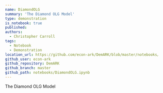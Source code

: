 ```yaml
---
name: DiamondOLG
summary: 'The Diamond OLG Model'
type: demonstration
is_notebook: true
published:
authors:
  - Christopher Carroll
tags:
  - Notebook
  - Demonstration
location_url: https://github.com/econ-ark/DemARK/blob/master/notebooks/DiamondOLG.ipynb
github_user: econ-ark
github_repository: DemARK
github_branch: master
github_path: notebooks/DiamondOLG.ipynb
---
```


The Diamond OLG Model
